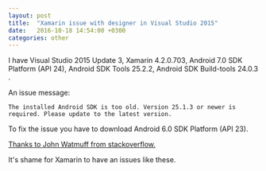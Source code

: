 ```yaml
---
layout: post
title:  "Xamarin issue with designer in Visual Studio 2015"
date:   2016-10-18 14:54:00 +0300
categories: other
---
```


I have Visual Studio 2015 Update 3, Xamarin 4.2.0.703, Android 7.0 SDK Platform (API 24), Android SDK Tools 25.2.2, Android SDK Build-tools 24.0.3 .

An issue message:

```
The installed Android SDK is too old. Version 25.1.3 or newer is required. Please update to the latest version.
```

To fix the issue you have to download Android 6.0 SDK Platform (API 23).

[Thanks to John Watmuff from stackoverflow.](http://stackoverflow.com/a/40077831/3001953)

It's shame for Xamarin to have an issues like these.
